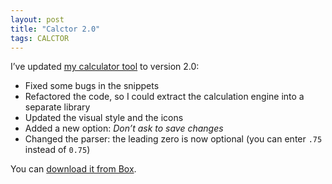 ```yaml
---
layout: post
title: "Calctor 2.0"
tags: CALCTOR
---
```


I’ve updated [my calculator tool]({{site.baseUrl}}projects/calctor/) to version 2.0:

- Fixed some bugs in the snippets
- Refactored the code, so I could extract the calculation engine into a separate library
- Updated the visual style and the icons
- Added a new option: *Don’t ask to save changes*
- Changed the parser: the leading zero is now optional (you can enter `.75` instead of `0.75`)

You can [download it from Box](https://app.box.com/s/hd1fulwrkasfnm2qxeev).
